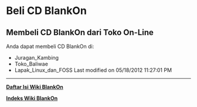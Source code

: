# Beli CD BlankOn

## Membeli CD BlankOn dari Toko On-Line
Anda dapat membeli CD BlankOn di:
   * ​Juragan_Kambing
   * ​Toko_Baliwae
   * ​Lapak_Linux_dan_FOSS
Last modified on 05/18/2012 11:27:01 PM


---
[**Daftar Isi Wiki BlankOn**](/wiki/DaftarIsi/index.html)
 
[**Indeks Wiki BlankOn**](/wiki/Indeks.html)



